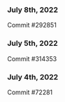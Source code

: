 ### July 8th, 2022

Commit #292851

### July 5th, 2022

Commit #314353


### July 4th, 2022

Commit #72281
